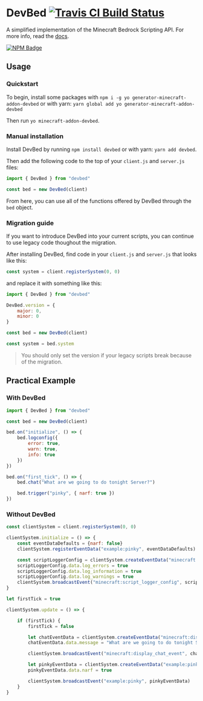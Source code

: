 # DevBed [![Travis CI Build Status](https://img.shields.io/travis/com/Richienb/devbed/master.svg?style=for-the-badge)](https://travis-ci.com/Richienb/devbed)

A simplified implementation of the Minecraft Bedrock Scripting API. For more info, read the [docs](https://richienb.github.io/devbed).

[![NPM Badge](https://nodei.co/npm/devbed.png)](https://npmjs.com/package/devbed)

## Usage

### Quickstart

To begin, install some packages with `npm i -g yo generator-minecraft-addon-devbed` or with yarn: `yarn global add yo generator-minecraft-addon-devbed`

Then run `yo minecraft-addon-devbed`.

### Manual installation

Install DevBed by running `npm install devbed` or with yarn: `yarn add devbed`.

Then add the following code to the top of your `client.js` and `server.js` files:

```js
import { DevBed } from "devbed"

const bed = new DevBed(client)
```

From here, you can use all of the functions offered by DevBed through the `bed` object.

### Migration guide

If you want to introduce DevBed into your current scripts, you can continue to use legacy code thoughout the migration.

After installing DevBed, find code in your `client.js` and `server.js` that looks like this:

```js
const system = client.registerSystem(0, 0)
```

and replace it with something like this:

```js
import { DevBed } from "devbed"

DevBed.version = {
    major: 0,
    minor: 0
}

const bed = new DevBed(client)

const system = bed.system
```

> You should only set the version if your legacy scripts break because of the migration.

## Practical Example

### With DevBed

```js
import { DevBed } from "devbed"

const bed = new DevBed(client)

bed.on("initialize", () => {
    bed.logconfig({
        error: true,
        warn: true,
        info: true
    })
})

bed.on("first_tick", () => {
    bed.chat("What are we going to do tonight Server?")

    bed.trigger("pinky", { narf: true })
})
```

### Without DevBed

```js
const clientSystem = client.registerSystem(0, 0)

clientSystem.initialize = () => {
    const eventDataDefaults = {narf: false}
    clientSystem.registerEventData("example:pinky", eventDataDefaults)

    const scriptLoggerConfig = clientSystem.createEventData("minecraft:script_logger_config")
    scriptLoggerConfig.data.log_errors = true
    scriptLoggerConfig.data.log_information = true
    scriptLoggerConfig.data.log_warnings = true
    clientSystem.broadcastEvent("minecraft:script_logger_config", scriptLoggerConfig)
}

let firstTick = true

clientSystem.update = () => {

    if (firstTick) {
        firstTick = false

        let chatEventData = clientSystem.createEventData("minecraft:display_chat_event")
        chatEventData.data.message = "What are we going to do tonight Server?"

        clientSystem.broadcastEvent("minecraft:display_chat_event", chatEventData)

        let pinkyEventData = clientSystem.createEventData("example:pinky")
        pinkyEventData.data.narf = true

        clientSystem.broadcastEvent("example:pinky", pinkyEventData)
    }
}
```
